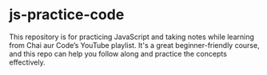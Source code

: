 # js-practice-code
This repository is for practicing JavaScript and taking notes while learning from Chai aur Code’s YouTube playlist. It's a great beginner-friendly course, and this repo can help you follow along and practice the concepts effectively.
